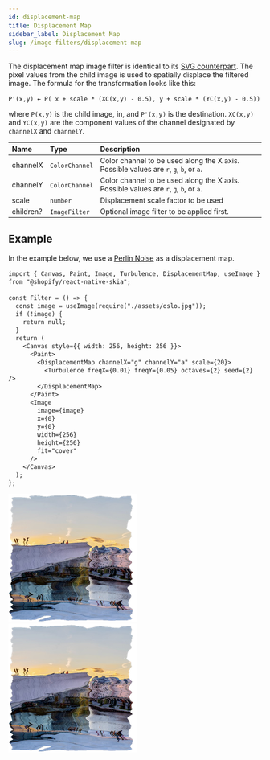 ```yaml
---
id: displacement-map
title: Displacement Map
sidebar_label: Displacement Map
slug: /image-filters/displacement-map
---
```


The displacement map image filter is identical to its [SVG counterpart](https://developer.mozilla.org/en-US/docs/Web/SVG/Element/feDisplacementMap). The pixel values from the child image is used to spatially displace the filtered image.
The formula for the transformation looks like this:

```
P'(x,y) ← P( x + scale * (XC(x,y) - 0.5), y + scale * (YC(x,y) - 0.5))
```

where `P(x,y)` is the child image, in, and `P'(x,y)` is the destination. `XC(x,y)` and `YC(x,y)` are the component values of the channel designated by `channelX` and `channelY`.

| Name      | Type           |  Description                                                                          |
|:----------|:---------------|:--------------------------------------------------------------------------------------|
| channelX  | `ColorChannel` | Color channel to be used along the X axis. Possible values are `r`, `g`, `b`, or `a`. |
| channelY  | `ColorChannel` | Color channel to be used along the X axis. Possible values are `r`, `g`, `b`, or `a`. |
| scale     | `number`       | Displacement scale factor to be used                                                  |
| children? | `ImageFilter`  | Optional image filter to be applied first.                                            | 

## Example

In the example below, we use a [Perlin Noise](/docs/shaders/perlin-noise) as a displacement map.

```tsx twoslash
import { Canvas, Paint, Image, Turbulence, DisplacementMap, useImage } from "@shopify/react-native-skia";

const Filter = () => {
  const image = useImage(require("./assets/oslo.jpg"));
  if (!image) {
    return null;
  }
  return (
    <Canvas style={{ width: 256, height: 256 }}>
      <Paint>
        <DisplacementMap channelX="g" channelY="a" scale={20}>
          <Turbulence freqX={0.01} freqY={0.05} octaves={2} seed={2} />
        </DisplacementMap>
      </Paint>
      <Image
        image={image}
        x={0}
        y={0}
        width={256}
        height={256}
        fit="cover"
      />
    </Canvas>
  );
};
```
![Morphology Image Filter](./assets/displacement-map.png)
<img alt="Morphology Image Filter" src="./assets/displacement-map.png" width="256" height="256" />
